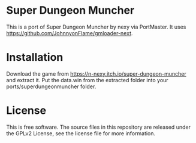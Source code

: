 # Super Dungeon Muncher
This is a port of Super Dungeon Muncher by nexy via PortMaster. It uses https://github.com/JohnnyonFlame/gmloader-next.

# Installation
Download the game from https://n-nexy.itch.io/super-dungeon-muncher and extract it. Put the data.win from the extracted folder into your ports/superdungeonmuncher folder.

# License
This is free software. The source files in this repository are released under the GPLv2 License, see the license file for more information.
